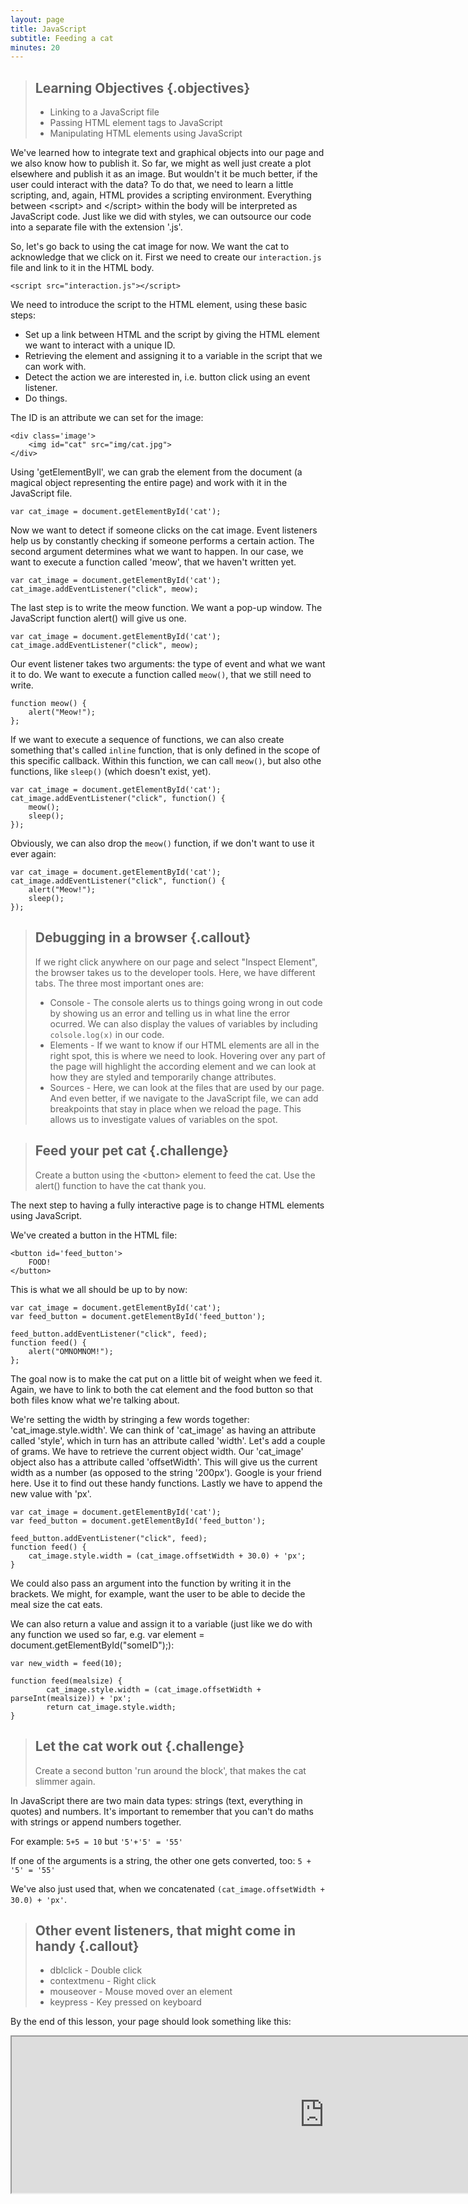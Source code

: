 ```yaml
---
layout: page
title: JavaScript
subtitle: Feeding a cat
minutes: 20
---
```


> ## Learning Objectives {.objectives}
>
> * Linking to a JavaScript file
> * Passing HTML element tags to JavaScript
> * Manipulating HTML elements using JavaScript

We've learned how to integrate text and graphical objects into our page and we also know how to publish it.
So far, we might as well just create a plot elsewhere and publish it as an image. But wouldn't it be much better, if the user could interact with the data? To do that, we need to learn a little scripting, and, again, HTML provides a scripting environment.
Everything between &lt;script&gt; and &lt;/script&gt; within the body will be interpreted as JavaScript code.
Just like we did with styles, we can outsource our code into a separate file with the extension '.js'.

So, let's go back to using the cat image for now. We want the cat to acknowledge that we click on it.
First we need to create our `interaction.js` file and link to it in the HTML body.

~~~{.html}
<script src="interaction.js"></script>
~~~

We need to introduce the script to the HTML element, using these basic steps:

* Set up a link between HTML and the script by giving the HTML element we want to interact with a unique ID.
* Retrieving the element and assigning it to a variable in the script that we can work with.
* Detect the action we are interested in, i.e. button click using an event listener.
* Do things.

The ID is an attribute we can set for the image:

~~~{.html}
<div class='image'>
	<img id="cat" src="img/cat.jpg">
</div>
~~~

Using 'getElementByIl', we can grab the element from the document (a magical object representing the entire page) and work with it in the JavaScript file.

~~~{.js}
var cat_image = document.getElementById('cat');
~~~

Now we want to detect if someone clicks on the cat image.
Event listeners help us by constantly checking if someone performs
a certain action.
The second argument determines what we want to happen. In our case,
we want to execute a function called 'meow', that we haven't written yet.

~~~{.js}
var cat_image = document.getElementById('cat');
cat_image.addEventListener("click", meow);
~~~

The last step is to write the meow function.
We want a pop-up window.
The JavaScript function alert() will give us one.


~~~{.js}
var cat_image = document.getElementById('cat');
cat_image.addEventListener("click", meow);
~~~

Our event listener takes two arguments: the type of event and what we want it to do. 
We want to execute a function called `meow()`, that we still need to write.

~~~{.js}
function meow() {
	alert("Meow!");
};
~~~

If we want to execute a sequence of functions, we can also create something that's called `inline` function, that is only defined in the scope of this specific callback. Within this function, we can call `meow()`, but also othe functions, like `sleep()` (which doesn't exist, yet).

~~~{.js}
var cat_image = document.getElementById('cat');
cat_image.addEventListener("click", function() {
	meow();	
	sleep();
});
~~~

Obviously, we can also drop the `meow()` function, if we don't want to use it ever again:

~~~{.js}
var cat_image = document.getElementById('cat');
cat_image.addEventListener("click", function() {
	alert("Meow!");	
	sleep();
});
~~~


> ## Debugging in a browser {.callout}
> If we right click anywhere on our page and select "Inspect Element", the browser takes us to the developer tools.
> Here, we have different tabs. The three most important ones are:
>
> * Console - The console alerts us to things going wrong in out code by showing us an error and telling us in what line the error ocurred. We can also display the values of variables by including `colsole.log(x)` in our code.
> * Elements - If we want to know if our HTML elements are all in the right spot, this is where we need to look. Hovering over any part of the page will highlight the according element and we can look at how they are styled and temporarily change attributes. 
> * Sources - Here, we can look at the files that are used by our page. And even better, if we navigate to the JavaScript file, we can add breakpoints that stay in place when we reload the page. This allows us to investigate values of variables on the spot.

> ## Feed your pet cat {.challenge}
> Create a button using the &lt;button&gt; element to feed the cat.
> Use the alert() function to have the cat thank you.

The next step to having a fully interactive page is to
change HTML elements using JavaScript.

We've created a button in the HTML file:

~~~{.html}
<button id='feed_button'>
	FOOD!
</button>
~~~

This is what we all should be up to by now:

~~~{.js}
var cat_image = document.getElementById('cat');
var feed_button = document.getElementById('feed_button');

feed_button.addEventListener("click", feed);
function feed() {
	alert("OMNOMNOM!");
};
~~~

The goal now is to make the cat put on a little bit of weight when we feed it.
Again, we have to link to both the cat element and the food button so that
both files know what we're talking about.

We're setting the width by stringing a few words together:
'cat_image.style.width'.
We can think of 'cat_image' as having an attribute called 'style', which in turn has an attribute
called 'width'.
Let's add a couple of grams.
We have to retrieve the current object width. Our 'cat_image' object also has a
attribute called 'offsetWidth'. This will give us the current width as a number (as
opposed to the string '200px').
Google is your friend here. Use it to find out these handy functions.
Lastly we have to append the new value with 'px'.

~~~{.js}
var cat_image = document.getElementById('cat');
var feed_button = document.getElementById('feed_button');

feed_button.addEventListener("click", feed);
function feed() {
	cat_image.style.width = (cat_image.offsetWidth + 30.0) + 'px';
}
~~~

We could also pass an argument into the function by writing it in the brackets.
We might, for example, want the user to be able to decide the meal size the cat eats.

We can also return a value and assign it to a variable (just like we do with any function we used so far, e.g. var element = document.getElementById("someID");): 

~~~{.js}
var new_width = feed(10);

function feed(mealsize) {
		cat_image.style.width = (cat_image.offsetWidth + parseInt(mealsize)) + 'px';
		return cat_image.style.width;
}
~~~

> ## Let the cat work out  {.challenge}
> Create a second button 'run around the block', that makes the cat slimmer again.

In JavaScript there are two main data types: strings (text, everything in quotes)
and numbers. It's important to remember that you can't do maths with strings or
append numbers together.

For example:
`5+5 = 10`
but
`'5'+'5' = '55'`

If one of the arguments is a string, the other one gets converted, too:
`5 + '5' = '55'`

We've also just used that, when we concatenated
`(cat_image.offsetWidth + 30.0) + 'px'`.

> ## Other event listeners, that might come in handy  {.callout}
> * dblclick - Double click
> * contextmenu - Right click
> * mouseover - Mouse moved over an element
> * keypress - Key pressed on keyboard


By the end of this lesson, your page should look something like this:

<iframe src="http://isakiko.github.io/D3-visualising-data/code/meow.html" width="1000" height="250"></iframe>

